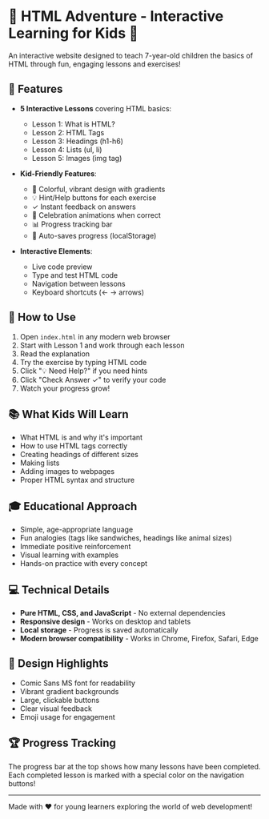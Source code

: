# 🌟 HTML Adventure - Interactive Learning for Kids 🌟

An interactive website designed to teach 7-year-old children the basics of HTML through fun, engaging lessons and exercises!

## 🎯 Features

- **5 Interactive Lessons** covering HTML basics:
  - Lesson 1: What is HTML?
  - Lesson 2: HTML Tags
  - Lesson 3: Headings (h1-h6)
  - Lesson 4: Lists (ul, li)
  - Lesson 5: Images (img tag)

- **Kid-Friendly Features**:
  - 🎨 Colorful, vibrant design with gradients
  - 💡 Hint/Help buttons for each exercise
  - ✓ Instant feedback on answers
  - 🎉 Celebration animations when correct
  - 📊 Progress tracking bar
  - 💾 Auto-saves progress (localStorage)

- **Interactive Elements**:
  - Live code preview
  - Type and test HTML code
  - Navigation between lessons
  - Keyboard shortcuts (← → arrows)

## 🚀 How to Use

1. Open `index.html` in any modern web browser
2. Start with Lesson 1 and work through each lesson
3. Read the explanation
4. Try the exercise by typing HTML code
5. Click "💡 Need Help?" if you need hints
6. Click "Check Answer ✓" to verify your code
7. Watch your progress grow!

## 📚 What Kids Will Learn

- What HTML is and why it's important
- How to use HTML tags correctly
- Creating headings of different sizes
- Making lists
- Adding images to webpages
- Proper HTML syntax and structure

## 🎓 Educational Approach

- Simple, age-appropriate language
- Fun analogies (tags like sandwiches, headings like animal sizes)
- Immediate positive reinforcement
- Visual learning with examples
- Hands-on practice with every concept

## 💻 Technical Details

- **Pure HTML, CSS, and JavaScript** - No external dependencies
- **Responsive design** - Works on desktop and tablets
- **Local storage** - Progress is saved automatically
- **Modern browser compatibility** - Works in Chrome, Firefox, Safari, Edge

## 🎨 Design Highlights

- Comic Sans MS font for readability
- Vibrant gradient backgrounds
- Large, clickable buttons
- Clear visual feedback
- Emoji usage for engagement

## 🏆 Progress Tracking

The progress bar at the top shows how many lessons have been completed. Each completed lesson is marked with a special color on the navigation buttons!

---

Made with ❤️ for young learners exploring the world of web development!
